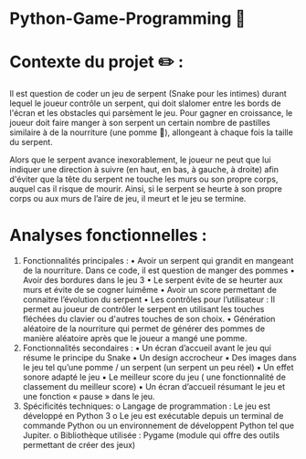 # Python-Game-Programming 🐍

# Contexte du projet ✏️ : 

Il est question de coder un jeu de serpent (Snake pour les intimes) durant lequel le joueur contrôle un serpent, qui doit slalomer entre les bords de l'écran et les obstacles qui parsèment le jeu. Pour gagner en croissance, le joueur doit faire manger à son serpent un certain nombre de pastilles similaire à de la nourriture (une pomme 🍎), allongeant à chaque fois la taille du serpent.

Alors que le serpent avance inexorablement, le joueur ne peut que lui indiquer une direction à suivre (en haut, en bas, à gauche, à droite) afin d'éviter que la tête du serpent ne touche les murs ou son propre corps, auquel cas il risque de mourir.
Ainsi, si le serpent se heurte à son propre corps ou aux murs de l’aire de jeu, il meurt et le jeu se termine.



# Analyses fonctionnelles :

1. Fonctionnalités principales :
• Avoir un serpent qui grandit en mangeant de la nourriture. Dans ce
code, il est question de manger des pommes
• Avoir des bordures dans le jeu
3
• Le serpent évite de se heurter aux murs et évite de se cogner luimême
• Avoir un score permettant de connaitre l’évolution du serpent
• Les contrôles pour l’utilisateur : Il permet au joueur de contrôler le
serpent en utilisant les touches fléchées du clavier ou d'autres
touches de son choix.
• Génération aléatoire de la nourriture qui permet de générer des
pommes de manière aléatoire après que le joueur a mangé une
pomme.
2. Fonctionnalités secondaires :
▪ Un écran d’accueil avant le jeu qui résume le principe du Snake
▪ Un design accrocheur
▪ Des images dans le jeu tel qu’une pomme / un serpent (un serpent
un peu réel)
▪ Un effet sonore adapté le jeu
▪ Le meilleur score du jeu ( une fonctionnalité de classement du
meilleur score)
▪ Un écran d’accueil résumant le jeu et une fonction « pause » dans
le jeu.
3. Spécificités techniques:
o Langage de programmation : Le jeu est développé en Python 3
o Le jeu est exécutable depuis un terminal de commande Python ou
un environnement de développent Python tel que Jupiter.
o Bibliothèque utilisée : Pygame (module qui offre des outils
permettant de créer des jeux)

